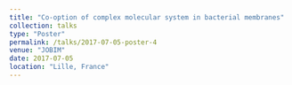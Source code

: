 ```yaml
---
title: "Co‑option of complex molecular system in bacterial membranes"
collection: talks
type: "Poster"
permalink: /talks/2017-07-05-poster-4
venue: "JOBIM"
date: 2017-07-05
location: "Lille, France"
---
```

